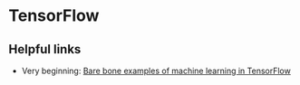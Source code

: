 # TensorFlow

## Helpful links

* Very beginning:
  [Bare bone examples of machine learning in TensorFlow](https://github.com/jostmey/NakedTensor)
